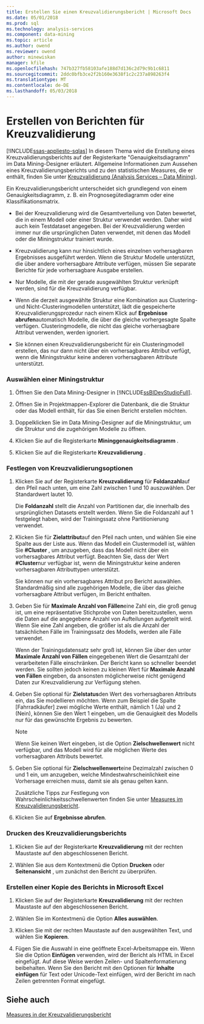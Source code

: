 ```yaml
---
title: Erstellen Sie einen Kreuzvalidierungsbericht | Microsoft Docs
ms.date: 05/01/2018
ms.prod: sql
ms.technology: analysis-services
ms.component: data-mining
ms.topic: article
ms.author: owend
ms.reviewer: owend
author: minewiskan
manager: kfile
ms.openlocfilehash: 747b327fb58103afe188d7d136c2d79c9b1c6811
ms.sourcegitcommit: 2ddc0bfb3ce2f2b160e3638f1c2c237a898263f4
ms.translationtype: MT
ms.contentlocale: de-DE
ms.lasthandoff: 05/03/2018
---
```

# <a name="create-a-cross-validation-report"></a>Erstellen von Berichten für Kreuzvalidierung
[!INCLUDE[ssas-appliesto-sqlas](../../includes/ssas-appliesto-sqlas.md)]
  In diesem Thema wird die Erstellung eines Kreuzvalidierungsberichts auf der Registerkarte "Genauigkeitsdiagramm" im Data Mining-Designer erläutert. Allgemeine Informationen zum Aussehen eines Kreuzvalidierungsberichts und zu den statistischen Measures, die er enthält, finden Sie unter [Kreuzvalidierung &#40;Analysis Services – Data Mining&#41;](../../analysis-services/data-mining/cross-validation-analysis-services-data-mining.md).  
  
 Ein Kreuzvalidierungsbericht unterscheidet sich grundlegend von einem Genauigkeitsdiagramm, z. B. ein Prognosegütediagramm oder eine Klassifikationsmatrix.  
  
-   Bei der Kreuzvalidierung wird die Gesamtverteilung von Daten bewertet, die in einem Modell oder einer Struktur verwendet werden. Daher wird auch kein Testdataset angegeben. Bei der Kreuzvalidierung werden immer nur die ursprünglichen Daten verwendet, mit denen das Modell oder die Miningstruktur trainiert wurde.  
  
-   Kreuzvalidierung kann nur hinsichtlich eines einzelnen vorhersagbaren Ergebnisses ausgeführt werden. Wenn die Struktur Modelle unterstützt, die über andere vorhersagbare Attribute verfügen, müssen Sie separate Berichte für jede vorhersagbare Ausgabe erstellen.  
  
-   Nur Modelle, die mit der gerade ausgewählten Struktur verknüpft werden, sind für die Kreuzvalidierung verfügbar.  
  
-   Wenn die derzeit ausgewählte Struktur eine Kombination aus Clustering- und Nicht-Clusteringmodellen unterstützt, lädt die gespeicherte Kreuzvalidierungsprozedur nach einem Klick auf **Ergebnisse abrufen**automatisch Modelle, die über die gleiche vorhergesagte Spalte verfügen. Clusteringmodelle, die nicht das gleiche vorhersagbare Attribut verwenden, werden ignoriert.  
  
-   Sie können einen Kreuzvalidierungsbericht für ein Clusteringmodell erstellen, das nur dann nicht über ein vorhersagbares Attribut verfügt, wenn die Miningstruktur keine anderen vorhersagbaren Attribute unterstützt.  
  
### <a name="select-a-mining-structure"></a>Auswählen einer Miningstruktur  
  
1.  Öffnen Sie den Data Mining-Designer in [!INCLUDE[ssBIDevStudioFull](../../includes/ssbidevstudiofull-md.md)].  
  
2.  Öffnen Sie in Projektmappen-Explorer die Datenbank, die die Struktur oder das Modell enthält, für das Sie einen Bericht erstellen möchten.  
  
3.  Doppelklicken Sie im Data Mining-Designer auf die Miningstruktur, um die Struktur und die zugehörigen Modelle zu öffnen.  
  
4.  Klicken Sie auf die Registerkarte **Mininggenauigkeitsdiagramm** .  
  
5.  Klicken Sie auf die Registerkarte **Kreuzvalidierung** .  
  
### <a name="set-cross-validation-options"></a>Festlegen von Kreuzvalidierungsoptionen  
  
1.  Klicken Sie auf der Registerkarte **Kreuzvalidierung** für **Foldanzahl**auf den Pfeil nach unten, um eine Zahl zwischen 1 und 10 auszuwählen. Der Standardwert lautet 10.  
  
     Die **Foldanzahl** stellt die Anzahl von Partitionen dar, die innerhalb des ursprünglichen Datasets erstellt werden. Wenn Sie die Foldanzahl auf 1 festgelegt haben, wird der Trainingssatz ohne Partitionierung verwendet.  
  
2.  Klicken Sie für **Zielattribut**auf den Pfeil nach unten, und wählen Sie eine Spalte aus der Liste aus. Wenn das Modell ein Clustermodell ist, wählen Sie **#Cluster** , um anzugeben, dass das Modell nicht über ein vorhersagbares Attribut verfügt. Beachten Sie, dass der Wert **#Cluster**nur verfügbar ist, wenn die Miningstruktur keine anderen vorhersagbaren Attributtypen unterstützt.  
  
     Sie können nur ein vorhersagbares Attribut pro Bericht auswählen. Standardmäßig sind alle zugehörigen Modelle, die über das gleiche vorhersagbare Attribut verfügen, im Bericht enthalten.  
  
3.  Geben Sie für **Maximale Anzahl von Fällen**eine Zahl ein, die groß genug ist, um eine repräsentative Stichprobe von Daten bereitzustellen, wenn die Daten auf die angegebene Anzahl von Aufteilungen aufgeteilt wird. Wenn Sie eine Zahl angeben, die größer ist als die Anzahl der tatsächlichen Fälle im Trainingssatz des Modells, werden alle Fälle verwendet.  
  
     Wenn der Trainingsdatensatz sehr groß ist, können Sie über den unter **Maximale Anzahl von Fällen** eingegebenen Wert die Gesamtzahl der verarbeiteten Fälle einschränken. Der Bericht kann so schneller beendet werden. Sie sollten jedoch keinen zu kleinen Wert für **Maximale Anzahl von Fällen** eingeben, da ansonsten möglicherweise nicht genügend Daten zur Kreuzvalidierung zur Verfügung stehen.  
  
4.  Geben Sie optional für **Zielstatus**den Wert des vorhersagbaren Attributs ein, das Sie modellieren möchten. Wenn zum Beispiel die Spalte [Fahrradkäufer] zwei mögliche Werte enthält, nämlich 1 (Ja) und 2 (Nein), können Sie den Wert 1 eingeben, um die Genauigkeit des Modells nur für das gewünschte Ergebnis zu bewerten.  
  
    > [!NOTE]  
    >  Wenn Sie keinen Wert eingeben, ist die Option **Zielschwellenwert** nicht verfügbar, und das Modell wird für alle möglichen Werte des vorhersagbaren Attributs bewertet.  
  
5.  Geben Sie optional für **Zielschwellenwert**eine Dezimalzahl zwischen 0 und 1 ein, um anzugeben, welche Mindestwahrscheinlichkeit eine Vorhersage erreichen muss, damit sie als genau gelten kann.  
  
     Zusätzliche Tipps zur Festlegung von Wahrscheinlichkeitsschwellenwerten finden Sie unter [Measures im Kreuzvalidierungsbericht](../../analysis-services/data-mining/measures-in-the-cross-validation-report.md).  
  
6.  Klicken Sie auf **Ergebnisse abrufen**.  
  
### <a name="print-the-cross-validation-report"></a>Drucken des Kreuzvalidierungsberichts  
  
1.  Klicken Sie auf der Registerkarte **Kreuzvalidierung** mit der rechten Maustaste auf den abgeschlossenen Bericht.  
  
2.  Wählen Sie aus dem Kontextmenü die Option **Drucken** oder **Seitenansicht** , um zunächst den Bericht zu überprüfen.  
  
### <a name="create-a-copy-of-the-report-in-microsoft-excel"></a>Erstellen einer Kopie des Berichts in Microsoft Excel  
  
1.  Klicken Sie auf der Registerkarte **Kreuzvalidierung** mit der rechten Maustaste auf den abgeschlossenen Bericht.  
  
2.  Wählen Sie im Kontextmenü die Option **Alles auswählen**.  
  
3.  Klicken Sie mit der rechten Maustaste auf den ausgewählten Text, und wählen Sie **Kopieren**.  
  
4.  Fügen Sie die Auswahl in eine geöffnete Excel-Arbeitsmappe ein. Wenn Sie die Option **Einfügen** verwenden, wird der Bericht als HTML in Excel eingefügt. Auf diese Weise werden Zeilen- und Spaltenformatierung beibehalten. Wenn Sie den Bericht mit den Optionen für **Inhalte einfügen** für Text oder Unicode-Text einfügen, wird der Bericht im nach Zeilen getrennten Format eingefügt.  
  
## <a name="see-also"></a>Siehe auch  
 [Measures in der Kreuzvalidierungsbericht](../../analysis-services/data-mining/measures-in-the-cross-validation-report.md)  
  
  
